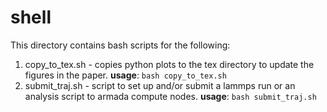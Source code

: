 # shell

This directory contains bash scripts for the following:

1. copy_to_tex.sh  - copies python plots to the tex directory to update
the figures in the paper. **usage**: `bash copy_to_tex.sh`
1. submit_traj.sh  - script to set up and/or submit a lammps run or an analysis
script to armada compute nodes. **usage**: `bash submit_traj.sh`
